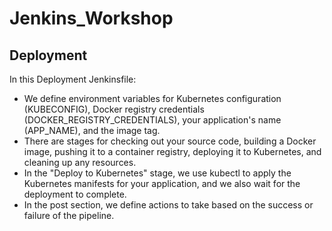 # Jenkins_Workshop

## Deployment 
In this Deployment Jenkinsfile:

* We define environment variables for Kubernetes configuration (KUBECONFIG), Docker registry credentials (DOCKER_REGISTRY_CREDENTIALS), your application's name (APP_NAME), 
   and the image tag.
* There are stages for checking out your source code, building a Docker image, pushing it to a container registry, deploying it to Kubernetes, and cleaning up any resources.
* In the "Deploy to Kubernetes" stage, we use kubectl to apply the Kubernetes manifests for your application, and we also wait for the deployment to complete.
* In the post section, we define actions to take based on the success or failure of the pipeline.
